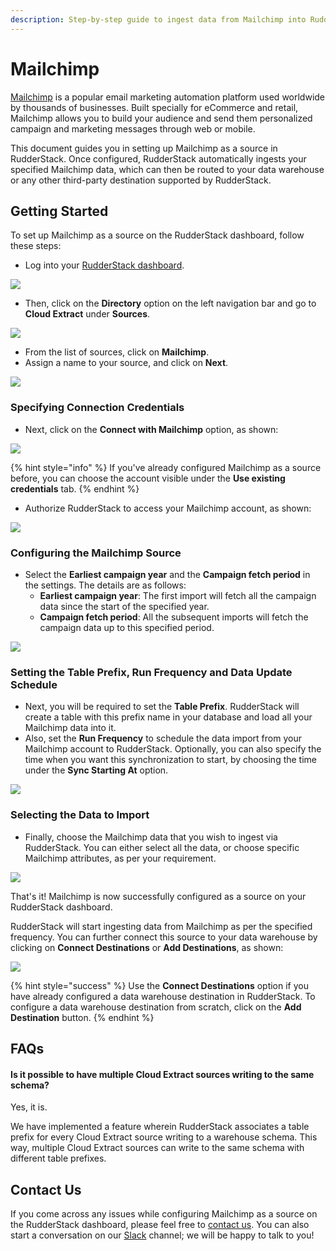 ```yaml
---
description: Step-by-step guide to ingest data from Mailchimp into RudderStack.
---
```


# Mailchimp

[Mailchimp](https://mailchimp.com/) is a popular email marketing automation platform used worldwide by thousands of businesses. Built specially for eCommerce and retail, Mailchimp allows you to build your audience and send them personalized campaign and marketing messages through web or mobile.

This document guides you in setting up Mailchimp as a source in RudderStack. Once configured, RudderStack automatically ingests your specified Mailchimp data, which can then be routed to your data warehouse or any other third-party destination supported by RudderStack.

## Getting Started

To set up Mailchimp as a source on the RudderStack dashboard, follow these steps:

* Log into your [RudderStack dashboard](https://app.rudderlabs.com/signup?type=freetrial).

![](../.gitbook/assets/1%20%2815%29.png)

* Then, click on the **Directory** option on the left navigation bar and go to **Cloud Extract** under **Sources**.

![](../.gitbook/assets/2%20%2820%29.png)

* From the list of sources, click on **Mailchimp**.
* Assign a name to your source, and click on **Next**.

![](../.gitbook/assets/3%20%2817%29.png)

### Specifying Connection Credentials

* Next, click on the **Connect with Mailchimp** option, as shown: 

![](../.gitbook/assets/4%20%2817%29.png)

{% hint style="info" %}
If you've already configured Mailchimp as a source before, you can choose the account visible under the **Use existing credentials** tab.
{% endhint %}

* Authorize RudderStack to access your Mailchimp account, as shown:

![](../.gitbook/assets/5%20%2817%29.png)

### Configuring the Mailchimp Source

* Select the **Earliest campaign year** and the **Campaign fetch period** in the settings. The details are as follows: 
  * **Earliest campaign year**: The first import will fetch all the campaign data since the start of the specified year. 
  * **Campaign fetch period**: All the subsequent imports will fetch the campaign data up to this specified period.

![](../.gitbook/assets/6%20%2816%29.png)

### Setting the Table Prefix, Run Frequency and Data Update Schedule

* Next, you will be required to set the **Table Prefix**. RudderStack will create a table with this prefix name in your database and load all your Mailchimp data into it.  
* Also, set the **Run Frequency** to schedule the data import from your Mailchimp account to RudderStack. Optionally, you can also specify the time when you want this synchronization to start, by choosing the time under the **Sync Starting At** option.

![](../.gitbook/assets/7%20%2811%29.png)

### Selecting the Data to Import

* Finally, choose the Mailchimp data that you wish to ingest via RudderStack. You can either select all the data, or choose specific Mailchimp attributes, as per your requirement.

![](../.gitbook/assets/8%20%285%29.png)

That's it! Mailchimp is now successfully configured as a source on your RudderStack dashboard. 

RudderStack will start ingesting data from Mailchimp as per the specified frequency. You can further connect this source to your data warehouse by clicking on **Connect Destinations** or **Add Destinations**, as shown:

![](../.gitbook/assets/9%20%283%29.png)

{% hint style="success" %}
Use the **Connect Destinations** option if you have already configured a data warehouse destination in RudderStack. To configure a data warehouse destination from scratch, click on the **Add Destination** button.
{% endhint %}

## FAQs

#### Is it possible to have multiple Cloud Extract sources writing to the same schema?

Yes, it is. 

We have implemented a feature wherein RudderStack associates a table prefix for every Cloud Extract source writing to a warehouse schema. This way, multiple Cloud Extract sources can write to the same schema with different table prefixes.

## Contact Us

If you come across any issues while configuring Mailchimp as a source on the RudderStack dashboard, please feel free to [contact us](mailto:%20docs@rudderstack.com). You can also start a conversation on our [Slack](https://resources.rudderstack.com/join-rudderstack-slack) channel; we will be happy to talk to you!

